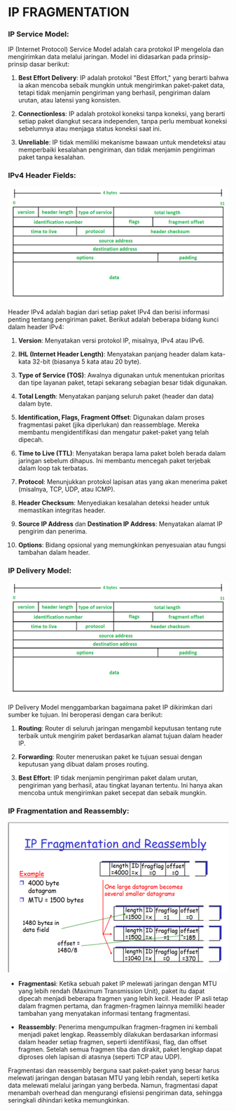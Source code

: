 
# IP FRAGMENTATION
  
### **IP Service Model**:

IP (Internet Protocol) Service Model adalah cara protokol IP mengelola dan mengirimkan data melalui jaringan. Model ini didasarkan pada prinsip-prinsip dasar berikut:

1.  **Best Effort Delivery**: IP adalah protokol "Best Effort," yang berarti bahwa ia akan mencoba sebaik mungkin untuk mengirimkan paket-paket data, tetapi tidak menjamin pengiriman yang berhasil, pengiriman dalam urutan, atau latensi yang konsisten.
    
2.  **Connectionless**: IP adalah protokol koneksi tanpa koneksi, yang berarti setiap paket diangkut secara independen, tanpa perlu membuat koneksi sebelumnya atau menjaga status koneksi saat ini.
    
3.  **Unreliable**: IP tidak memiliki mekanisme bawaan untuk mendeteksi atau memperbaiki kesalahan pengiriman, dan tidak menjamin pengiriman paket tanpa kesalahan.


### **IPv4 Header Fields**:

![ipv4](../assets/ipv4.png)

Header IPv4 adalah bagian dari setiap paket IPv4 dan berisi informasi penting tentang pengiriman paket. Berikut adalah beberapa bidang kunci dalam header IPv4:

1.  **Version**: Menyatakan versi protokol IP, misalnya, IPv4 atau IPv6.
    
2.  **IHL (Internet Header Length)**: Menyatakan panjang header dalam kata-kata 32-bit (biasanya 5 kata atau 20 byte).
    
3.  **Type of Service (TOS)**: Awalnya digunakan untuk menentukan prioritas dan tipe layanan paket, tetapi sekarang sebagian besar tidak digunakan.
    
4.  **Total Length**: Menyatakan panjang seluruh paket (header dan data) dalam byte.
    
5.  **Identification, Flags, Fragment Offset**: Digunakan dalam proses fragmentasi paket (jika diperlukan) dan reassemblage. Mereka membantu mengidentifikasi dan mengatur paket-paket yang telah dipecah.
    
6.  **Time to Live (TTL)**: Menyatakan berapa lama paket boleh berada dalam jaringan sebelum dihapus. Ini membantu mencegah paket terjebak dalam loop tak terbatas.
    
7.  **Protocol**: Menunjukkan protokol lapisan atas yang akan menerima paket (misalnya, TCP, UDP, atau ICMP).
    
8.  **Header Checksum**: Menyediakan kesalahan deteksi header untuk memastikan integritas header.
    
9.  **Source IP Address** dan **Destination IP Address**: Menyatakan alamat IP pengirim dan penerima.
    
10.  **Options**: Bidang opsional yang memungkinkan penyesuaian atau fungsi tambahan dalam header.
  

### **IP Delivery Model**:

![ipv4](../assets/ipv4.png)


IP Delivery Model menggambarkan bagaimana paket IP dikirimkan dari sumber ke tujuan. Ini beroperasi dengan cara berikut:

1.  **Routing**: Router di seluruh jaringan mengambil keputusan tentang rute terbaik untuk mengirim paket berdasarkan alamat tujuan dalam header IP.
    
2.  **Forwarding**: Router meneruskan paket ke tujuan sesuai dengan keputusan yang dibuat dalam proses routing.
    
3.  **Best Effort**: IP tidak menjamin pengiriman paket dalam urutan, pengiriman yang berhasil, atau tingkat layanan tertentu. Ini hanya akan mencoba untuk mengirimkan paket secepat dan sebaik mungkin.
 

### **IP Fragmentation and Reassembly**:

![ipfrag](../assets/ipfrag.png)


-   **Fragmentasi**: Ketika sebuah paket IP melewati jaringan dengan MTU yang lebih rendah (Maximum Transmission Unit), paket itu dapat dipecah menjadi beberapa fragmen yang lebih kecil. Header IP asli tetap dalam fragmen pertama, dan fragmen-fragmen lainnya memiliki header tambahan yang menyatakan informasi tentang fragmentasi.
    
-   **Reassembly**: Penerima mengumpulkan fragmen-fragmen ini kembali menjadi paket lengkap. Reassembly dilakukan berdasarkan informasi dalam header setiap fragmen, seperti identifikasi, flag, dan offset fragmen. Setelah semua fragmen tiba dan dirakit, paket lengkap dapat diproses oleh lapisan di atasnya (seperti TCP atau UDP).

  
Fragmentasi dan reassembly berguna saat paket-paket yang besar harus melewati jaringan dengan batasan MTU yang lebih rendah, seperti ketika data melewati melalui jaringan yang berbeda. Namun, fragmentasi dapat menambah overhead dan mengurangi efisiensi pengiriman data, sehingga seringkali dihindari ketika memungkinkan.
  